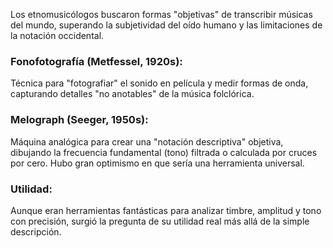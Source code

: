 
Los etnomusicólogos buscaron formas "objetivas" de transcribir músicas del mundo, superando la subjetividad del oído humano y las limitaciones de la notación occidental.

### Fonofotografía (Metfessel, 1920s): 
Técnica para "fotografiar" el sonido en película y medir formas de onda, capturando detalles "no anotables" de la música folclórica.

### Melograph (Seeger, 1950s):
Máquina analógica para crear una "notación descriptiva" objetiva, dibujando la frecuencia fundamental (tono) filtrada o calculada por cruces por cero. Hubo gran optimismo en que sería una herramienta universal.

### Utilidad: 
Aunque eran herramientas fantásticas para analizar timbre, amplitud y tono con precisión, surgió la pregunta de su utilidad real más allá de la simple descripción.
